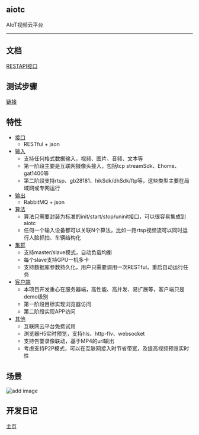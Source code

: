 ## aiotc
AIoT视频云平台
****

## 文档
[RESTAPI接口](https://debugger999.github.io/aiotc/doc/html/index.html)

## 测试步骤
[链接](https://debugger999.github.io/2020/06/29/js-version)

## 特性
* [接口](#文本)
    * RESTful + json
* [输入](#文本)
    * 支持任何格式数据输入，视频、图片、音频、文本等
    * 第一阶段主要是互联网摄像头接入，包括tcp streamSdk、Ehome、gat1400等
    * 第二阶段支持rtsp、gb28181、hikSdk/dhSdk/ftp等，这些类型主要在局域网或专网运行
* [输出](#文本)
    * RabbitMQ + json
* [算法](#文本)
    * 算法只需要封装为标准的init/start/stop/uninit接口，可以很容易集成到aiotc
    * 任何一个输入设备都可以关联N个算法，比如一路rtsp视频流可以同时运行人脸抓拍、车辆结构化
* [集群](#文本)
    * 支持master/slave模式，自动负载均衡
    * 每个slave支持GPU一机多卡
    * 支持数据库参数持久化，用户只需要调用一次RESTful，重启自动运行任务
* [客户端](#文本)
    * 本项目开发重心在服务器端，高性能、高并发、易扩展等，客户端只是demo级别
    * 第一阶段目标实现浏览器访问
    * 第二阶段实现APP访问
* [其他](#文本)
    * 互联网云平台免费试用
    * 浏览器H5实时预览，支持hls、http-flv、websocket
    * 支持告警录像联动，基于MP4的url输出
    * 考虑支持P2P模式，可以在互联网接入时节省带宽，及提高视频预览实时性

## 场景
![add image](https://github.com/debugger999/aiotc/raw/master/doc/img/aiotc.jpg)

## 开发日记
[主页](https://debugger999.github.io)

